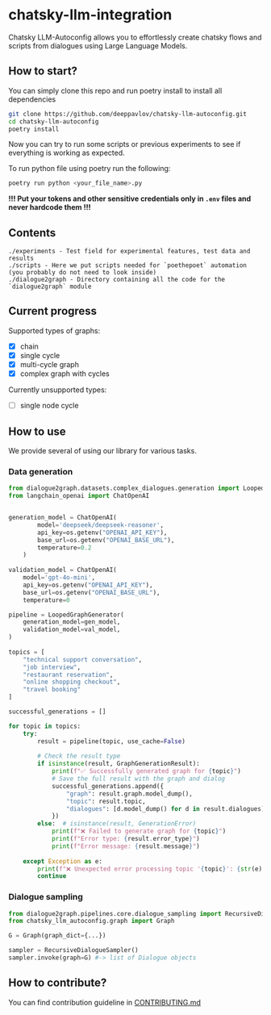 # chatsky-llm-integration

Chatsky LLM-Autoconfig allows you to effortlessly create chatsky flows and scripts from dialogues using Large Language Models.

## How to start?

You can simply clone this repo and run poetry install to install all dependencies

```bash
git clone https://github.com/deeppavlov/chatsky-llm-autoconfig.git
cd chatsky-llm-autoconfig
poetry install
```

Now you can try to run some scripts or previous experiments to see if everything is working as expected.

To run python file using poetry run the following:

```bash
poetry run python <your_file_name>.py
```

**!!! Put your tokens and other sensitive credentials only in `.env` files and never hardcode them !!!**

## Contents

```
./experiments - Test field for experimental features, test data and results
./scripts - Here we put scripts needed for `poethepoet` automation (you probably do not need to look inside)
./dialogue2graph - Directory containing all the code for the `dialogue2graph` module
```

## Current progress

Supported types of graphs:

- [x]  chain
- [x]  single cycle
- [x]  multi-cycle graph
- [x]  complex graph with cycles

Currently unsupported types:

- [ ]  single node cycle

## How to use

We provide several of using our library for various tasks.

### Data generation

```python
from dialogue2graph.datasets.complex_dialogues.generation import LoopedGraphGenerator
from langchain_openai import ChatOpenAI


generation_model = ChatOpenAI(
        model='deepseek/deepseek-reasoner',
        api_key=os.getenv("OPENAI_API_KEY"),
        base_url=os.getenv("OPENAI_BASE_URL"),
        temperature=0.2
    )
    
validation_model = ChatOpenAI(
    model='gpt-4o-mini',
    api_key=os.getenv("OPENAI_API_KEY"),
    base_url=os.getenv("OPENAI_BASE_URL"),
    temperature=0

pipeline = LoopedGraphGenerator(
    generation_model=gen_model,
    validation_model=val_model,
)
    
topics = [
    "technical support conversation",
    "job interview",
    "restaurant reservation",
    "online shopping checkout",
    "travel booking"
]

successful_generations = []

for topic in topics:
    try:
        result = pipeline(topic, use_cache=False)
        
        # Check the result type
        if isinstance(result, GraphGenerationResult):
            print(f"✅ Successfully generated graph for {topic}")
            # Save the full result with the graph and dialog
            successful_generations.append({
                "graph": result.graph.model_dump(),
                "topic": result.topic,
                "dialogues": [d.model_dump() for d in result.dialogues]
            })
        else:  # isinstance(result, GenerationError)
            print(f"❌ Failed to generate graph for {topic}")
            print(f"Error type: {result.error_type}")
            print(f"Error message: {result.message}")
                
    except Exception as e:
        print(f"❌ Unexpected error processing topic '{topic}': {str(e)}")
        continue
```

### Dialogue sampling

```python
from dialogue2graph.pipelines.core.dialogue_sampling import RecursiveDialogueSampler
from chatsky_llm_autoconfig.graph import Graph

G = Graph(graph_dict={...})

sampler = RecursiveDialogueSampler()
sampler.invoke(graph=G) #-> list of Dialogue objects

```

## How to contribute?

You can find contribution guideline in [CONTRIBUTING.md](https://github.com/deeppavlov/chatsky-llm-autoconfig/blob/main/CONTRIBUTING.md)
